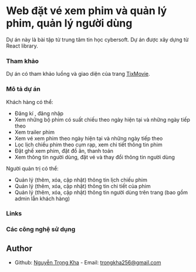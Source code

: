 # Web đặt vé xem phim và quản lý phim, quản lý người dùng

Dự án này là bài tập từ trung tâm tin học cybersoft.
Dự án được xây dựng từ React library.

### Tham khảo

Dự án có tham khảo luồng và giao diện của trang [TixMovie](https://tcdtist-tix-clone.vercel.app/).

### Mô tả dự án

Khách hàng có thể:

- Đăng kí , đăng nhập
- Xem những bộ phim có suất chiếu theo ngày hiện tại và những ngày tiếp theo
- Xem trailer phim
- Xem vé xem phim theo ngày hiện tại và những ngày tiếp theo
- Lọc lịch chiếu phim theo cụm rạp, xem chi tiết thông tin phim
- Đặt ghế xem phim, đặt đồ ăn, thanh toán
- Xem thông tin người dùng, đặt vé và thay đổi thông tin người dùng

Người quản trị có thể:

- Quản lý (thêm, xóa, cập nhật) thông tin lịch chiếu phim
- Quản lý (thêm, xóa, cập nhật) thông tin chi tiết của phim
- Quản lý (thêm, xóa, cập nhật) thông tin người dùng trên trang (bao gồm admin lẫn khách hàng)

### Links

### Các công nghệ sử dụng

## Author

- Github: [Nguyễn Trọng Kha](https://github.com/trongkha256) - Email: trongkha256@gmail.com
